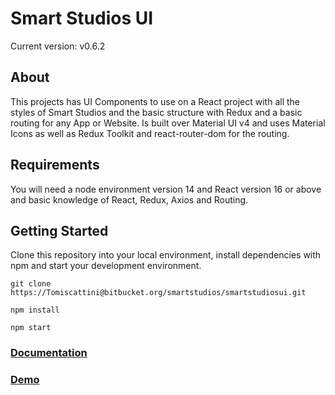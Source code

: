 # Smart Studios UI

Current version: v0.6.2

## About

This projects has UI Components to use on a React project with all the styles of Smart Studios and the basic structure with Redux and a basic routing for any App or Website. Is built over Material UI v4 and uses Material Icons as well as Redux Toolkit and react-router-dom for the routing.

## Requirements

You will need a node environment version 14 and React version 16 or above and basic knowledge of React, Redux, Axios and Routing.

## Getting Started

Clone this repository into your local environment, install dependencies with npm and start your development environment.

```
git clone https://Tomiscattini@bitbucket.org/smartstudios/smartstudiosui.git

npm install

npm start
```

### [Documentation](/documentation.md)

### [Demo](http://dev.smartstudios.io/smartstudiosui/)
